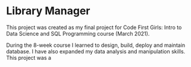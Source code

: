 # Library Manager

This project was created as my final project for Code First Girls: Intro to Data Science and SQL Programming course (March 2021). 

During the 8-week course I learned to design, build, deploy and maintain database. I have also expanded my data analysis and manipulation skills.
This project was a 
